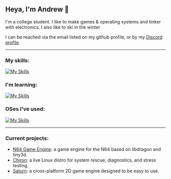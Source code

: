 ## Heya, I'm Andrew 👋
I'm a college student. I like to make games & operating systems and tinker with electronics. I also like to ski in the winter

I can be reached via the email listed on my github profile, or by my [Discord profile](https://discordapp.com/users/702231283874660412).

---

### My skills:
[![My Skills](https://skillicons.dev/icons?i=vscode,visualstudio,cs,c,python,arduino,dotnet,godot,unity)](https://skillicons.dev)

### I'm learning:
[![My Skills](https://skillicons.dev/icons?i=cpp,ruby,java,lua,powershell,qt,blender,unreal,git)](https://skillicons.dev)

### OSes I've used:
[![My Skills](https://skillicons.dev/icons?i=windows,linux,kali,debian,ubuntu,arch,mint,raspberrypi,bsd)](https://skillicons.dev)

---

### Current projects:
 * [N64 Game Engine](https://github.com/MEMESCOEP/N64GameEngine): a game engine for the N64 based on libdragon and tiny3d.
 * [Chiron](https://github.com/MEMESCOEP/Chiron): a live Linux distro for system rescue, diagnostics, and stress testing.
 * [Saturn](https://github.com/MEMESCOEP/Saturn): a cross-platform 2D game engine designed to be easy to use.
